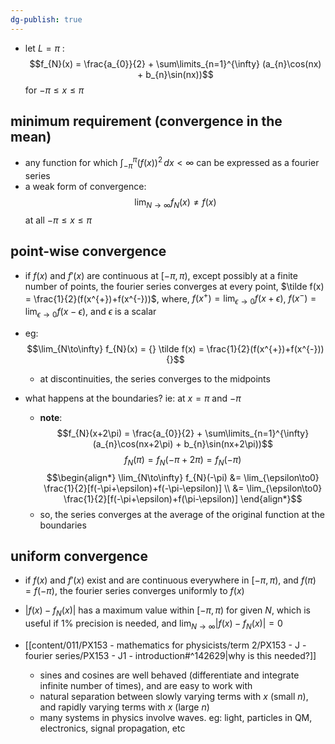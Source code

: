 ```yaml
---
dg-publish: true
---
```


- let $L=\pi$ : 
$$f_{N}(x) = \frac{a_{0}}{2} + \sum\limits_{n=1}^{\infty} (a_{n}\cos(nx) + b_{n}\sin(nx))$$ for $-\pi\leq x \leq\pi$
## minimum requirement (convergence in the mean)
- any function for which $\int_{-\pi}^{\pi} (f(x))^{2}\,dx < \infty$ can be expressed as a fourier series
- a weak form of convergence: 
$$\lim_{N\to\infty}f_{N}(x) \neq f(x)$$ at all $-\pi \leq x \leq \pi$
## point-wise convergence
- if $f(x)$ and $f'(x)$ are continuous at $[-\pi,\pi)$, except possibly at a finite number of points, the fourier series converges at every point, $\tilde f(x) = \frac{1}{2}(f(x^{+})+f(x^{-}))$, where, $f(x^{+})= \lim_{\epsilon\to0}f(x+\epsilon)$, $f(x^{-})= \lim_{\epsilon\to0}f(x-\epsilon)$, and $\epsilon$ is a scalar

- eg: 
$$\lim_{N\to\infty} f_{N}(x) = {} \tilde f(x) = \frac{1}{2}(f(x^{+})+f(x^{-})) {}$$
	- at discontinuities, the series converges to the midpoints

- what happens at the boundaries? ie: at $x=\pi$ and $-\pi$
	- **note**: 
	$$f_{N}(x+2\pi) = \frac{a_{0}}{2} + \sum\limits_{n=1}^{\infty} (a_{n}\cos(nx+2\pi) + b_{n}\sin(nx+2\pi))$$
	$$f_{N}(\pi) = f_{N}(-\pi+2\pi) = f_{N}(-\pi)$$
$$\begin{align*}
	\lim_{N\to\infty} f_{N}(-\pi) &= \lim_{\epsilon\to0} \frac{1}{2}[f(-\pi+\epsilon)+f(-\pi-\epsilon)] \\
	&= \lim_{\epsilon\to0} \frac{1}{2}[f(-\pi+\epsilon)+f(\pi-\epsilon)]
\end{align*}$$
	- so, the series converges at the average of the original function at the boundaries
## uniform convergence
- if $f(x)$ and $f'(x)$ exist and are continuous everywhere in $[-\pi,\pi)$, and $f(\pi) = f(-\pi)$, the fourier series converges uniformly to $f(x)$
- $|f(x)-f_{N}(x)|$ has a maximum value within $[-\pi,\pi)$ for given $N$, which is useful if $1\%$ precision is needed, and $\lim_{N\to\infty}|f(x)-f_{N}(x)|=0$

- [[content/011/PX153 - mathematics for physicists/term 2/PX153 - J - fourier series/PX153 - J1 - introduction#^142629\|why is this needed?]]
	- sines and cosines are well behaved (differentiate and integrate infinite number of times), and are easy to work with
	- natural separation between slowly varying terms with $x$ (small $n$), and rapidly varying terms with $x$ (large $n$)
	- many systems in physics involve waves. eg: light, particles in QM, electronics, signal propagation, etc
